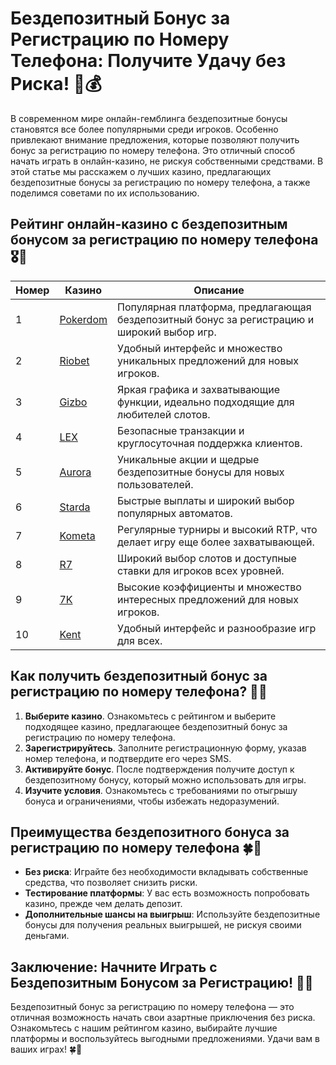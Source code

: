 # Бездепозитный Бонус за Регистрацию по Номеру Телефона: Получите Удачу без Риска! 📱💰

В современном мире онлайн-гемблинга бездепозитные бонусы становятся все более популярными среди игроков. Особенно привлекают внимание предложения, которые позволяют получить бонус за регистрацию по номеру телефона. Это отличный способ начать играть в онлайн-казино, не рискуя собственными средствами. В этой статье мы расскажем о лучших казино, предлагающих бездепозитные бонусы за регистрацию по номеру телефона, а также поделимся советами по их использованию.

## Рейтинг онлайн-казино с бездепозитным бонусом за регистрацию по номеру телефона 🎖️🌟

| Номер | Казино | Описание |
|-------|--------|----------|
| 1 | [Pokerdom](https://brandplay.link/4k77v2yx) | Популярная платформа, предлагающая бездепозитный бонус за регистрацию и широкий выбор игр. |
| 2 | [Riobet](https://brandplay.link/7xBLTPyj) | Удобный интерфейс и множество уникальных предложений для новых игроков. |
| 3 | [Gizbo](https://brandplay.link/bprXw4YV) | Яркая графика и захватывающие функции, идеально подходящие для любителей слотов. |
| 4 | [LEX](https://brandplay.link/zW4hdDFV) | Безопасные транзакции и круглосуточная поддержка клиентов. |
| 5 | [Aurora](https://10trafic-stat2.com/click/668546556bcc6313411604bd/6766/13032/subaccount) | Уникальные акции и щедрые бездепозитные бонусы для новых пользователей. |
| 6 | [Starda](https://brandplay.link/fB7xwRFL) | Быстрые выплаты и широкий выбор популярных автоматов. |
| 7 | [Kometa](https://brandplay.link/8ZymQJV8) | Регулярные турниры и высокий RTP, что делает игру еще более захватывающей. |
| 8 | [R7](https://brandplay.link/bMd3Yjsw) | Широкий выбор слотов и доступные ставки для игроков всех уровней. |
| 9 | [7K](https://brandplay.link/BvQyFShp) | Высокие коэффициенты и множество интересных предложений для новых игроков. |
| 10 | [Kent](https://brandplay.link/Fv2WP3js) | Удобный интерфейс и разнообразие игр для всех. |

## Как получить бездепозитный бонус за регистрацию по номеру телефона? 📱💡

1. **Выберите казино**. Ознакомьтесь с рейтингом и выберите подходящее казино, предлагающее бездепозитный бонус за регистрацию по номеру телефона.
2. **Зарегистрируйтесь**. Заполните регистрационную форму, указав номер телефона, и подтвердите его через SMS.
3. **Активируйте бонус**. После подтверждения получите доступ к бездепозитному бонусу, который можно использовать для игры.
4. **Изучите условия**. Ознакомьтесь с требованиями по отыгрышу бонуса и ограничениями, чтобы избежать недоразумений.

## Преимущества бездепозитного бонуса за регистрацию по номеру телефона 🍀🎉

- **Без риска**: Играйте без необходимости вкладывать собственные средства, что позволяет снизить риски.
- **Тестирование платформы**: У вас есть возможность попробовать казино, прежде чем делать депозит.
- **Дополнительные шансы на выигрыш**: Используйте бездепозитные бонусы для получения реальных выигрышей, не рискуя своими деньгами.

## Заключение: Начните Играть с Бездепозитным Бонусом за Регистрацию! 🌟🎊

Бездепозитный бонус за регистрацию по номеру телефона — это отличная возможность начать свои азартные приключения без риска. Ознакомьтесь с нашим рейтингом казино, выбирайте лучшие платформы и воспользуйтесь выгодными предложениями. Удачи вам в ваших играх! 🍀🎰
